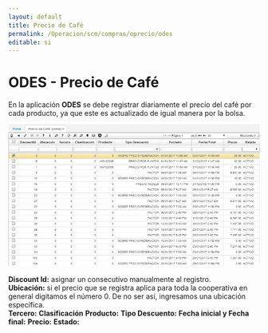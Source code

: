 ```yaml
---
layout: default
title: Precio de Café
permalink: /Operacion/scm/compras/oprecio/odes
editable: si
---
```


# ODES - Precio de Café

En la aplicación **ODES** se debe registrar diariamente el precio del café por cada producto, ya que este es actualizado de igual manera por la bolsa.  

![](odes1.png)

**Discount Id:** asignar un consecutivo manualmente al registro.  
**Ubicación:** si el precio que se registra aplica para toda la cooperativa en general digitamos el número 0. De no ser así, ingresamos una ubicación específica.  
**Tercero:**
**Clasificación**
**Producto:**
**Tipo Descuento:**
**Fecha inicial y Fecha final:**
**Precio:**
**Estado:**

